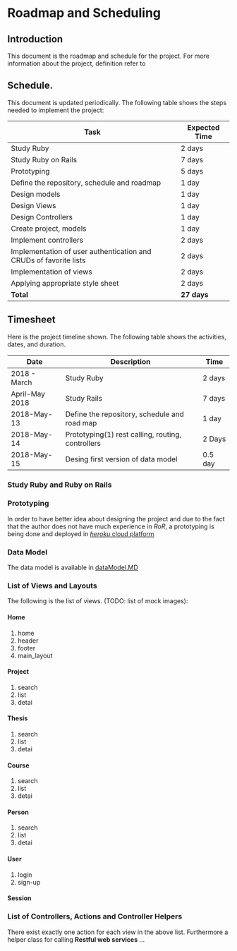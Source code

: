 # Roadmap and Scheduling
## Introduction
This document is the roadmap and schedule for the project. For more information about the project, definition refer to
## Schedule.
This document is updated periodically. The following table shows the steps needed to implement the project:

| Task                                                          | Expected Time |
|---------------------------------------------------------------|---------------|
| Study Ruby     |  2 days |
| Study Ruby on Rails      |  7 days |
| Prototyping  |   5 days |
| Define the repository, schedule and roadmap				    |1 day          |
|Design models								                    |1 day          |
|Design Views								                    |1 day          |
|Design Controllers							                    |1 day          |
|Create project, models							                |1 day          |
|Implement controllers 				        |2 days          |
|Implementation of user authentication and CRUDs of favorite lists	|2 days     |
|Implementation of views							                |2 days     |
|Applying appropriate style sheet					                |2 days     |
|**Total**								                            |**27 days**|
## Timesheet
Here is the project timeline shown. The following table shows the activities, dates, and duration.

 Date | Description | Time 
------|-------------|------
2018 - March   | Study Ruby | 2 days
April-May 2018 | Study Rails| 7 days
2018-May-13   	| Define the repository, schedule and road map	|	1 day
2018-May-14    | Prototyping(1) rest calling, routing, controllers | 2 Days
2018-May-15    |Desing first version of data model     | 0.5 day

### Study Ruby and Ruby on Rails
### Prototyping
In order to have better idea about designing the project and due to the fact that the author does not have much experience in *RoR*, a prototyping is being done and deployed in [*heroku* cloud platform](https://hanifprototype1.herokuapp.com/)
### Data Model
The data model is available in [dataModel.MD](https://github.com/hanifmaleki/TissRoR/blob/master/DesignAndScheduling/schedule.MD)

### List of Views and Layouts
The following is the list of views. (TODO: list of mock images):

#### Home
1. home
2. header
3. footer
4. main_layout

#### Project
1. search
2. list
3. detai

#### Thesis
1. search
2. list
3. detai

#### Course
1. search
2. list
3. detai

#### Person
1. search
2. list
3. detai

#### User
1. login
2. sign-up

#### Session

### List of Controllers, Actions and Controller Helpers
There exist exactly one action for each view in the above list. Furthermore a helper class for calling **Restful web services** ...

